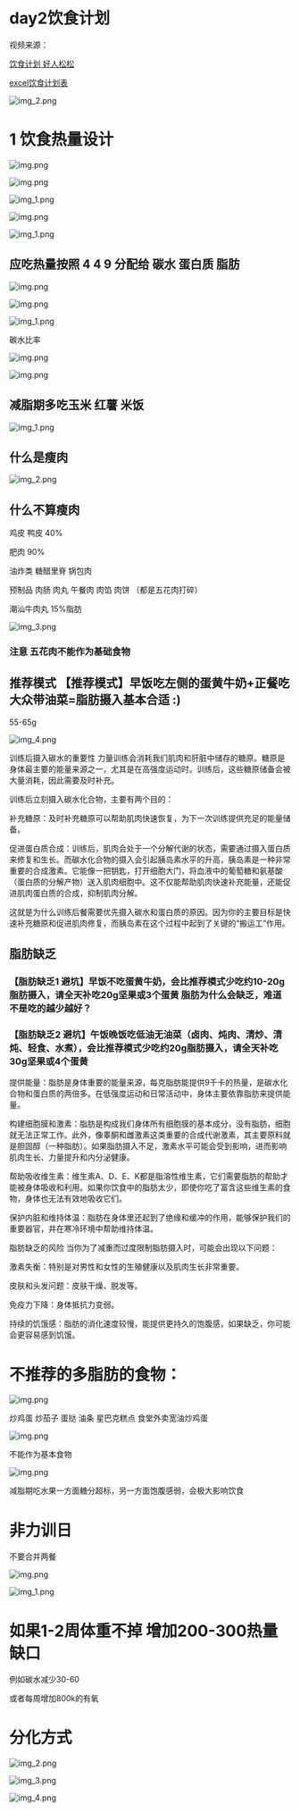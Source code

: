 # day2饮食计划

视频来源：

[饮食计划 好人松松](https://www.bilibili.com/video/BV1zu4m1N76R)

<a href="./【可任意分享】健身Excel超级套表（作者：B站好人松松）25年8月最新版.xlsx">
excel饮食计划表</a>

![img_2.png](XaQM.webp)

# 1 饮食热量设计

![img.png](diUk.webp)

![img.png](S4RR.webp)

![img_1.png](c3yZ.webp)

![img.png](172S.webp)

![img_1.png](184M.webp)

## 应吃热量按照 4 4 9 分配给 碳水 蛋白质 脂肪

![img.png](qbQz.webp)

![img.png](5r4P.webp)

![img_1.png](8z7w.webp)

碳水比率

![img.png](Ug2c.webp)

![img.png](sJM5.webp)

## 减脂期多吃玉米 红薯 米饭

![img_1.png](1c73.webp)

## 什么是瘦肉

![img_2.png](Tcpw.webp)

## 什么不算瘦肉

鸡皮 鸭皮 40% 

肥肉 90%

油炸类 糖醋里脊 锅包肉

预制品 肉肠 肉丸 午餐肉 肉馅 肉饼 （都是五花肉打碎）

潮汕牛肉丸 15%脂肪

![img_3.png](8Orz.webp)

### 注意 五花肉不能作为基础食物

## 推荐模式 【推荐模式】早饭吃左侧的蛋黄牛奶+正餐吃大众带油菜=脂肪摄入基本合适 :)

55-65g

![img_4.png](fmyv.webp)

训练后摄入碳水的重要性
力量训练会消耗我们肌肉和肝脏中储存的糖原。糖原是身体最主要的能量来源之一，尤其是在高强度运动时。训练后，这些糖原储备会被大量消耗，因此需要及时补充。

训练后立刻摄入碳水化合物，主要有两个目的：

补充糖原：及时补充糖原可以帮助肌肉快速恢复，为下一次训练提供充足的能量储备。

促进蛋白质合成：训练后，肌肉会处于一个分解代谢的状态，需要通过摄入蛋白质来修复和生长。而碳水化合物的摄入会引起胰岛素水平的升高，胰岛素是一种非常重要的合成激素。它能像一把钥匙，打开细胞大门，将血液中的葡萄糖和氨基酸（蛋白质的分解产物）送入肌肉细胞中。这不仅能帮助肌肉快速补充能量，还能促进肌肉蛋白质的合成，抑制肌肉分解。

这就是为什么训练后餐需要优先摄入碳水和蛋白质的原因。因为你的主要目标是快速补充糖原和促进肌肉修复，而胰岛素在这个过程中起到了关键的“搬运工”作用。

## 脂肪缺乏

### 【脂肪缺乏1 避坑】早饭不吃蛋黄牛奶，会比推荐模式少吃约10-20g脂肪摄入，请全天补吃20g坚果或3个蛋黄 脂肪为什么会缺乏，难道不是吃的越少越好？

### 【脂肪缺乏2 避坑】午饭晚饭吃低油无油菜（卤肉、炖肉、清炒、清炖、轻食、水煮），会比推荐模式少吃约20g脂肪摄入，请全天补吃30g坚果或4个蛋黄

提供能量：脂肪是身体重要的能量来源，每克脂肪能提供9千卡的热量，是碳水化合物和蛋白质的两倍多。在低强度运动和日常活动中，身体主要依靠脂肪来提供能量。

构建细胞膜和激素：脂肪是构成我们身体所有细胞膜的基本成分，没有脂肪，细胞就无法正常工作。此外，像睾酮和雌激素这类重要的合成代谢激素，其主要原料就是胆固醇（一种脂肪）。如果脂肪摄入不足，激素水平可能会受到影响，进而影响肌肉生长、力量提升和内分泌健康。

帮助吸收维生素：维生素A、D、E、K都是脂溶性维生素，它们需要脂肪的帮助才能被身体吸收和利用。如果你饮食中的脂肪太少，即使你吃了富含这些维生素的食物，身体也无法有效地吸收它们。

保护内脏和维持体温：脂肪在身体里还起到了绝缘和缓冲的作用，能够保护我们的重要器官，并在寒冷环境中帮助维持体温。

脂肪缺乏的风险
当你为了减重而过度限制脂肪摄入时，可能会出现以下问题：

激素失衡：特别是对男性和女性的生殖健康以及肌肉生长非常重要。

皮肤和头发问题：皮肤干燥、脱发等。

免疫力下降：身体抵抗力变弱。

持续的饥饿感：脂肪的消化速度较慢，能提供更持久的饱腹感，如果缺乏，你可能会更容易感到饥饿。

# 不推荐的多脂肪的食物：

![img.png](8GOn.webp)

炒鸡蛋 炒茄子 蛋挞 油条 星巴克糕点 食堂外卖宽油炒鸡蛋

![img.png](r6xL.webp)

不能作为基本食物

![img.png](5cag.webp)

减脂期吃水果一方面糖分超标，另一方面饱腹感弱，会极大影响饮食

# 非力训日

不要合并两餐

![img.png](EBNk.webp)

![img_1.png](tY9S.webp)

# 如果1-2周体重不掉 增加200-300热量缺口

例如碳水减少30-60

或者每周增加800k的有氧

# 分化方式

![img_2.png](1dd4.webp)

![img_3.png](QEdu.webp)

![img_4.png](K239.webp)

